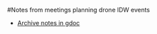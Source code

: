 #Notes from meetings planning drone IDW events

- [Archive notes in gdoc](https://docs.google.com/document/d/1X1H1a6mF-IeOHUSHVzX9TGQn3uzda4NDWuTBgfaxnbQ/edit)
